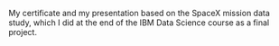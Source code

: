 My certificate and my presentation based on the SpaceX mission data study, which I did at the end of the IBM Data Science course as a final project.

